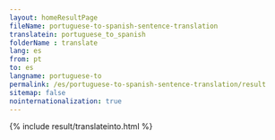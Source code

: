 ```yaml
---
layout: homeResultPage
fileName: portuguese-to-spanish-sentence-translation
translatein: portuguese_to_spanish
folderName : translate
lang: es
from: pt
to: es
langname: portuguese-to
permalink: /es/portuguese-to-spanish-sentence-translation/result
sitemap: false
nointernationalization: true
---
```

{% include result/translateinto.html %}

<script src="/js/result/translation.js" data-foldername="{{page.folderName}}" data-lang="{{page.lang}}"></script>


